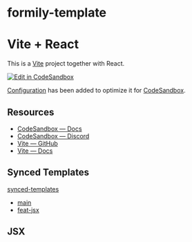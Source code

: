 # formily-template

# Vite + React

This is a [Vite](https://vitejs.dev) project together with React.

[![Edit in CodeSandbox](https://assets.codesandbox.io/github/button-edit-lime.svg)](https://codesandbox.io/p/github/codesandbox/codesandbox-template-vite-react/main)

[Configuration](https://codesandbox.io/docs/projects/learn/setting-up/tasks) has been added to optimize it for [CodeSandbox](https://codesandbox.io/dashboard).

## Resources

- [CodeSandbox — Docs](https://codesandbox.io/docs/projects)
- [CodeSandbox — Discord](https://discord.gg/Ggarp3pX5H)
- [Vite — GitHub](https://github.com/vitejs/vite)
- [Vite — Docs](https://vitejs.dev/guide/)

## Synced Templates

[synced-templates](https://codesandbox.io/docs/learn/sandboxes/synced-templates)

- [main](https://codesandbox.io/p/sandbox/github/Galileo01/formily-template/tree/main?file=%2Fsrc%2FApp.tsx%3A13%2C11)
- [feat-jsx](https://codesandbox.io/p/sandbox/github/Galileo01/formily-template/tree/feat-jsx)

## JSX
